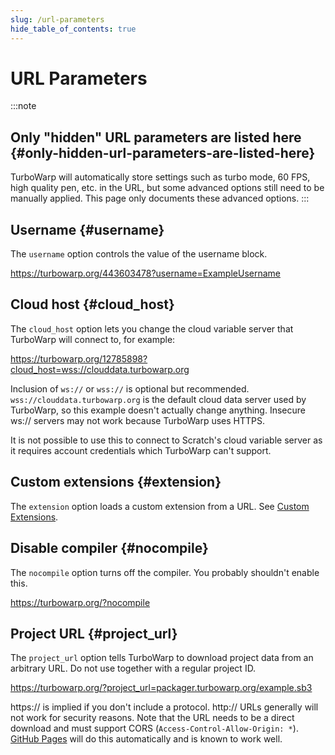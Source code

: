 ```yaml
---
slug: /url-parameters
hide_table_of_contents: true
---
```


# URL Parameters


:::note
## Only "hidden" URL parameters are listed here {#only-hidden-url-parameters-are-listed-here}
TurboWarp will automatically store settings such as turbo mode, 60 FPS, high quality pen, etc. in the URL, but some advanced options still need to be manually applied. This page only documents these advanced options.
:::


## Username {#username}

The `username` option controls the value of the username block.

https://turbowarp.org/443603478?username=ExampleUsername

## Cloud host {#cloud_host}

The `cloud_host` option lets you change the cloud variable server that TurboWarp will connect to, for example:

https://turbowarp.org/12785898?cloud_host=wss://clouddata.turbowarp.org

Inclusion of `ws://` or `wss://` is optional but recommended. `wss://clouddata.turbowarp.org` is the default cloud data server used by TurboWarp, so this example doesn't actually change anything. Insecure ws:// servers may not work because TurboWarp uses HTTPS.

It is not possible to use this to connect to Scratch's cloud variable server as it requires account credentials which TurboWarp can't support.

## Custom extensions {#extension}

The `extension` option loads a custom extension from a URL. See [Custom Extensions](/extensions/introduction).

<!-- Commented due to possible removal -->
<!--
## `scale` {#scale}

Controls the maximum relative scale of the player when in fullscreen mode.

https://turbowarp.org/fullscreen?scale=2
-->

## Disable compiler {#nocompile}

The `nocompile` option turns off the compiler. You probably shouldn't enable this.

https://turbowarp.org/?nocompile

## Project URL {#project_url}

The `project_url` option tells TurboWarp to download project data from an arbitrary URL. Do not use together with a regular project ID.

https://turbowarp.org/?project_url=packager.turbowarp.org/example.sb3

https:// is implied if you don't include a protocol. http:// URLs generally will not work for security reasons. Note that the URL needs to be a direct download and must support CORS (`Access-Control-Allow-Origin: *`). [GitHub Pages](https://pages.github.com/) will do this automatically and is known to work well.
